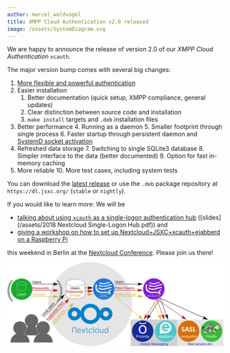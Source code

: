 ```yaml
---
author: marcel_waldvogel
title: XMPP Cloud Authentication v2.0 released
image: /assets/SystemDiagram.svg
---
```

We are happy to announce the release of version 2.0 of our *XMPP Cloud Authentication* `xcauth`.

The major version bump comes with several big changes:

1. [More flexible and powerful authentication](https://www.jsxc.org/blog/2018/07/24/xcauth-v1.1.0-released.html)
2. Easier installation
   1. Better documentation (quick setup, XMPP compliance, general updates)
   2. Clear distinction between source code and installation
   3. `make install` targets and `.deb` installation files
3. Better performance
   4. Running as a daemon
   5. Smaller footprint through single process
   6. Faster startup through persistent daemon and [SystemD socket activation](https://www.freedesktop.org/software/systemd/man/systemd.socket.html)
4. Refreshed data storage
   7. Switching to single SQLite3 database
   8. Simpler interface to the data (better documented)
   9. Option for fast in-memory caching
5. More reliable
   10. More test cases, including system tests

You can download the [latest release](https://github.com/jsxc/xmpp-cloud-auth/releases/latest) or use the `.deb` package repository at `https://dl.jsxc.org/` (`stable` or `nightly`).

If you would like to learn more: We will be

* [talking about using `xcauth` as a single-logon authentication hub](https://eventyay.com/e/77d26f89/schedule/) ([slides](/assets/2018 Nextcloud Single-Logon Hub.pdf)) and
* [giving a workshop on how to set up Nextcloud+JSXC+xcauth+ejabberd on a Raspberry Pi](https://eventyay.com/e/77d26f89/schedule/)

this weekend in Berlin at the [Nextcloud Conference](https://nextcloud.com/conf/). Please join us there!

[![Authentication Hub: System Diagram](/assets/SystemDiagram.svg)](/assets/SystemDiagram.svg)
